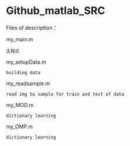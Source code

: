 # Github_matlab_SRC

Files of description：
	
my_main.m
			
	主程式
	
my_setupData.m

	building data
	
my_readsample.m

	read img to sample for train and test of data
	
my_MOD.m

	dictionary learning
	
my_OMP.m

	dictionary learning
	